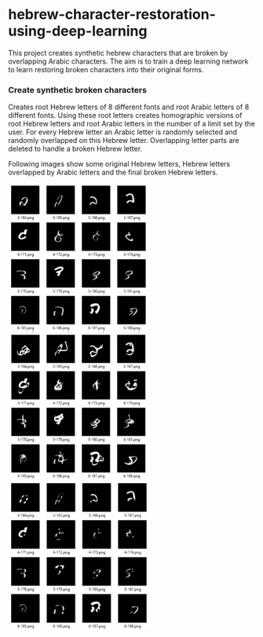 # hebrew-character-restoration-using-deep-learning
This project creates synthetic hebrew characters that are broken by overlapping Arabic characters. The aim is to train a deep learning network to learn restoring broken characters into their original forms.
### Create synthetic broken characters
Creates root Hebrew letters of 8 different fonts and root Arabic letters of 8 different fonts. Using these root letters creates homographic versions of root Hebrew letters and root Arabic letters in the number of a limit set by the user.
For every Hebrew letter an Arabic letter is randomly selected and randomly overlapped on this Hebrew letter. Overlapping letter parts are deleted to handle a broken Hebrew letter.

Following images show some original Hebrew letters, Hebrew letters overlapped by Arabic letters and the final broken Hebrew letters.

<img src="/images/original-hebrew-letters.png" alt="drawing" width="290"/> <img src="/images/arabic-overlap-hebrew.png" alt="drawing" width="290"/> <img src="/images/broken-hebrew-letters.png" alt="drawing" width="290"/>


